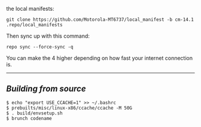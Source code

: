 the local manifests:

	git clone https://github.com/Motorola-MT6737/local_manifest -b cm-14.1 .repo/local_manifests

Then sync up with this command:

	repo sync --force-sync -q
	
You can make the 4 higher depending on how fast your internet connection is. 

-------------
 
_Building from source_
---------------

	$ echo "export USE_CCACHE=1" >> ~/.bashrc
	$ prebuilts/misc/linux-x86/ccache/ccache -M 50G
	$ . build/envsetup.sh
	$ brunch codename
